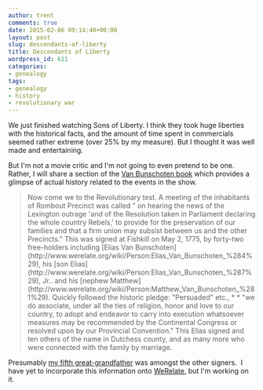 ```yaml
---
author: trent
comments: true
date: 2015-02-06 09:14:40+00:00
layout: post
slug: descendants-of-liberty
title: Descendants of Liberty
wordpress_id: 611
categories:
- genealogy
tags:
- genealogy
- history
- revolutionary war
---
```


We just finished watching Sons of Liberty. I think they took huge liberties with the historical facts, and the amount of time spent in commercials seemed rather extreme (over 25% by my measure). But I thought it was well made and entertaining.

But I'm not a movie critic and I'm not going to even pretend to be one. Rather, I will share a section of the [Van Bunschoten book](https://play.google.com/store/books/details?id=j6ZYAAAAMAAJ) which provides a glimpse of actual history related to the events in the show.


<blockquote>Now come we to the Revolutionary test. A meeting of the inhabitants of Rombout Precinct was called " on hearing the news of the Lexington outrage 'and of the Resolution taken in Parliament declaring the whole country Rebels,' to provide for the preservation of our families and that a firm union may subsist between us and the other Precincts." This was signed at Fishkill on May 2, 1775, by forty-two free-holders including [Elias Van Bunschoten](http://www.werelate.org/wiki/Person:Elias_Van_Bunschoten_%284%29), his [son Elias](http://www.werelate.org/wiki/Person:Elias_Van_Bunschoten_%287%29), Jr.. and his [nephew Matthew](http://www.werelate.org/wiki/Person:Matthew_Van_Bunschoten_%281%29). Quickly followed the historic pledge: "Persuaded" etc., * * "we do associate, under all the ties of religion, honor and love to our country, to adopt and endeavor to carry into execution whatsoever measures may be recommended by the Continental Congress or resolved upon by our Provincial Convention." This Elias signed and ten others of the name in Dutchess county, and as many more who were connected with the family by marriage.</blockquote>


Presumably [my fifth great-grandfather](http://www.werelate.org/wiki/Person:Aaron_Van_Benschoten_%281%29) was amongst the other signers.  I have yet to incorporate this information onto [WeRelate](http://werelate.org), but I'm working on it.
